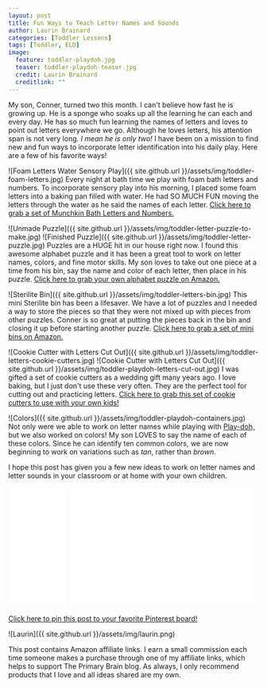 ```yaml
---
layout: post
title: Fun Ways to Teach Letter Names and Sounds
author: Laurin Brainard
categories: [Toddler Lessons]
tags: [Toddler, ELD]
image:
  feature: toddler-playdoh.jpg
  teaser: toddler-playdoh-teaser.jpg
  credit: Laurin Brainard
  creditlink: ""
---
```

My son, Conner, turned two this month. I can't believe how fast he is growing up. He is a sponge who soaks up all the learning he can each and every day. He has so much fun learning the names of letters and loves to point out letters everywhere we go. Although he loves letters, his attention span is not very long. _I mean he is only two!_ I have been on a mission to find new and fun ways to incorporate letter identification into his daily play. Here are a few of his favorite ways!

![Foam Letters Water Sensory Play]({{ site.github.url }}/assets/img/toddler-foam-letters.jpg)
Every night at bath time we play with foam bath letters and numbers. To incorporate sensory play into his morning, I placed some foam letters into a baking pan filled with water. He had SO MUCH FUN moving the letters through the water as he said the names of each letter. <a target="_blank" href="https://www.amazon.com/gp/product/B00GVM364I/ref=as_li_tl?ie=UTF8&camp=1789&creative=9325&creativeASIN=B00GVM364I&linkCode=as2&tag=theprimarybra-20&linkId=65b5cc6fa4dd9bfae854c2fcb559e746">Click here to grab a set of Munchkin Bath Letters and Numbers.</a><img src="//ir-na.amazon-adsystem.com/e/ir?t=theprimarybra-20&l=am2&o=1&a=B00GVM364I" width="1" height="1" border="0" alt="" style="border:none !important; margin:0px !important;" />

![Unmade Puzzle]({{ site.github.url }}/assets/img/toddler-letter-puzzle-to-make.jpg)
![Finished Puzzle]({{ site.github.url }}/assets/img/toddler-letter-puzzle.jpg)
Puzzles are a HUGE hit in our house right now. I found this awesome alphabet puzzle and it has been a great tool to work on letter names, colors, and fine motor skills. My son loves to take out one piece at a time from his bin, say the name and color of each letter, then place in his puzzle. <a target="_blank" href="https://www.amazon.com/gp/product/B00CI8FGN8/ref=as_li_tl?ie=UTF8&camp=1789&creative=9325&creativeASIN=B00CI8FGN8&linkCode=as2&tag=theprimarybra-20&linkId=1baf64fa81d1e2012a32c9610c929baf">Click here to grab your own alphabet puzzle on Amazon.</a><img src="//ir-na.amazon-adsystem.com/e/ir?t=theprimarybra-20&l=am2&o=1&a=B00CI8FGN8" width="1" height="1" border="0" alt="" style="border:none !important; margin:0px !important;" />

![Sterilite Bin]({{ site.github.url }}/assets/img/toddler-letters-bin.jpg)
This mini Sterilite bin has been a lifesaver. We have a lot of puzzles and I needed a way to store the pieces so that they were not mixed up with pieces from other puzzles. Conner is so great at putting the pieces back in the bin and closing it up before starting another puzzle. <a target="_blank" href="https://www.amazon.com/gp/product/B004QJEMOG/ref=as_li_tl?ie=UTF8&camp=1789&creative=9325&creativeASIN=B004QJEMOG&linkCode=as2&tag=theprimarybra-20&linkId=7e56f0ca38fffd4b461cd6bf95c1f5e4">Click here to grab a set of mini bins on Amazon.</a><img src="//ir-na.amazon-adsystem.com/e/ir?t=theprimarybra-20&l=am2&o=1&a=B004QJEMOG" width="1" height="1" border="0" alt="" style="border:none !important; margin:0px !important;" />

![Cookie Cutter with Letters Cut Out]({{ site.github.url }}/assets/img/toddler-letters-cookie-cutters.jpg)
![Cookie Cutter with Letters Cut Out]({{ site.github.url }}/assets/img/toddler-playdoh-letters-cut-out.jpg)
I was gifted a set of cookie cutters as a wedding gift many years ago. I love baking, but I just don't use these very often. They are the perfect tool for cutting out and practicing letters. <a target="_blank" href="https://www.amazon.com/gp/product/B001D1FJ2E/ref=as_li_tl?ie=UTF8&camp=1789&creative=9325&creativeASIN=B001D1FJ2E&linkCode=as2&tag=theprimarybra-20&linkId=26415b15a84d0269827307e592587711">Click here to grab this set of cookie cutters to use with your own kids!</a><img src="//ir-na.amazon-adsystem.com/e/ir?t=theprimarybra-20&l=am2&o=1&a=B001D1FJ2E" width="1" height="1" border="0" alt="" style="border:none !important; margin:0px !important;" />

![Colors]({{ site.github.url }}/assets/img/toddler-playdoh-containers.jpg)
Not only were we able to work on letter names while playing with <a target="_blank" href="https://www.amazon.com/gp/product/B00JM5GW10/ref=as_li_tl?ie=UTF8&camp=1789&creative=9325&creativeASIN=B00JM5GW10&linkCode=as2&tag=theprimarybra-20&linkId=3449f8c791a34343f2fab1cfb7daef30">Play-doh</a><img src="//ir-na.amazon-adsystem.com/e/ir?t=theprimarybra-20&l=am2&o=1&a=B00JM5GW10" width="1" height="1" border="0" alt="" style="border:none !important; margin:0px !important;" />, but we also worked on colors! My son LOVES to say the name of each of these colors. Since he can identify ten common colors, we are now beginning to work on variations such as _tan_, rather than _brown_. 

I hope this post has given you a few new ideas to work on letter names and letter sounds in your classroom or at home with your own children. 

<script async data-uid="f4e1e15ec0" src="https://fierce-builder-5723.ck.page/f4e1e15ec0/index.js"></script>

<iframe style="width:120px;height:240px;" marginwidth="0" marginheight="0" scrolling="no" frameborder="0" src="//ws-na.amazon-adsystem.com/widgets/q?ServiceVersion=20070822&OneJS=1&Operation=GetAdHtml&MarketPlace=US&source=ac&ref=tf_til&ad_type=product_link&tracking_id=theprimarybra-20&marketplace=amazon&region=US&placement=B00GVM364I&asins=B00GVM364I&linkId=4b70e8043b571afbbb52c5d3c024e7c0&show_border=true&link_opens_in_new_window=true&price_color=333333&title_color=4eb3e6&bg_color=ffffff">
    </iframe> <iframe style="width:120px;height:240px;" marginwidth="0" marginheight="0" scrolling="no" frameborder="0" src="//ws-na.amazon-adsystem.com/widgets/q?ServiceVersion=20070822&OneJS=1&Operation=GetAdHtml&MarketPlace=US&source=ac&ref=tf_til&ad_type=product_link&tracking_id=theprimarybra-20&marketplace=amazon&region=US&placement=B00CI8FGN8&asins=B00CI8FGN8&linkId=7a1c7ea93c507efcd09a3bc75b2700f8&show_border=true&link_opens_in_new_window=true&price_color=333333&title_color=4eb3e6&bg_color=ffffff">
    </iframe> <iframe style="width:120px;height:240px;" marginwidth="0" marginheight="0" scrolling="no" frameborder="0" src="//ws-na.amazon-adsystem.com/widgets/q?ServiceVersion=20070822&OneJS=1&Operation=GetAdHtml&MarketPlace=US&source=ac&ref=tf_til&ad_type=product_link&tracking_id=theprimarybra-20&marketplace=amazon&region=US&placement=B001D1FJ2E&asins=B001D1FJ2E&linkId=c9ac05dbad1590072ccac684bdc3a7d5&show_border=true&link_opens_in_new_window=true&price_color=333333&title_color=4eb3e6&bg_color=ffffff">
    </iframe> <iframe style="width:120px;height:240px;" marginwidth="0" marginheight="0" scrolling="no" frameborder="0" src="//ws-na.amazon-adsystem.com/widgets/q?ServiceVersion=20070822&OneJS=1&Operation=GetAdHtml&MarketPlace=US&source=ac&ref=tf_til&ad_type=product_link&tracking_id=theprimarybra-20&marketplace=amazon&region=US&placement=B00JM5GW10&asins=B00JM5GW10&linkId=697f2bd0db80938547aaca3b9a4b38cb&show_border=true&link_opens_in_new_window=true&price_color=333333&title_color=4eb3e6&bg_color=ffffff">
    </iframe>

[Click here to pin this post to your favorite Pinterest board!](https://pin.it/yq3xtgmtdtccio)

![Laurin]({{ site.github.url }}/assets/img/laurin.png)

This post contains Amazon affiliate links. I earn a small commission each time someone makes a purchase through one of my affiliate links, which helps to support The Primary Brain blog. As always, I only recommend products that I love and all ideas shared are my own. 